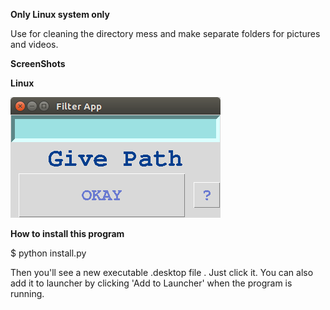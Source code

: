 **Only Linux system only**

Use for cleaning the directory mess and make separate folders for pictures and videos.


**ScreenShots**


   **Linux**
   
![](https://github.com/vicrobot/Filter_app/blob/master/Pictures/Linux.png)


   **How to install this program**
   
 $  python install.py
 
 Then you'll see a new executable .desktop file . Just click it. 
 You can also add it to launcher by clicking 'Add to Launcher' when the program is running.

